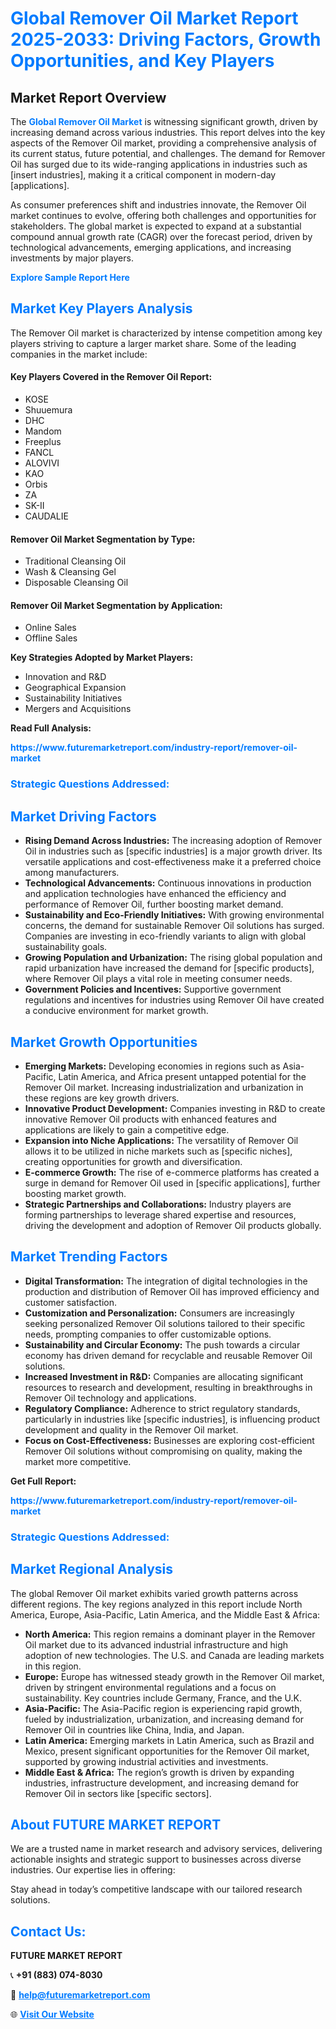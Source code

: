 <h1 style="color: #007BFF;">Global Remover Oil Market Report 2025-2033: Driving Factors, Growth Opportunities, and Key Players</h1>

<section id="overview">
<h2>Market Report Overview</h2>
<p>The <a href="https://www.futuremarketreport.com/industry-report/remover-oil-market" style="color: #007BFF; text-decoration: none;"><strong>Global Remover Oil Market</strong></a> is witnessing significant growth, driven by increasing demand across various industries. This report delves into the key aspects of the Remover Oil market, providing a comprehensive analysis of its current status, future potential, and challenges. The demand for Remover Oil has surged due to its wide-ranging applications in industries such as [insert industries], making it a critical component in modern-day [applications].</p>
<p>As consumer preferences shift and industries innovate, the Remover Oil market continues to evolve, offering both challenges and opportunities for stakeholders. The global market is expected to expand at a substantial compound annual growth rate (CAGR) over the forecast period, driven by technological advancements, emerging applications, and increasing investments by major players.</p>
</section>

<section id="overview">
<p><a href="https://www.futuremarketreport.com/request-sample/reportId=93089" style="color: #007BFF; text-decoration: none;"><strong>Explore Sample Report Here</strong></a></p>
</section>

<section id="key-players">
<h2 style="color: #007BFF;">Market Key Players Analysis</h2>
<p>The Remover Oil market is characterized by intense competition among key players striving to capture a larger market share. Some of the leading companies in the market include:</p>
<h4>Key Players Covered in the Remover Oil Report:</h4>
<ul><li>KOSE</li><li>Shuuemura</li><li>DHC</li><li>Mandom</li><li>Freeplus</li><li>FANCL</li><li>ALOVIVI</li><li>KAO</li><li>Orbis</li><li>ZA</li><li>SK-II</li><li>CAUDALIE</li></ul>
<h4>Remover Oil Market Segmentation by Type:</h4>
<ul><li>Traditional Cleansing Oil</li><li>Wash &amp; Cleansing Gel</li><li>Disposable Cleansing Oil</li></ul>

<h4>Remover Oil Market Segmentation by Application:</h4>
<ul><li>Online Sales</li><li>Offline Sales</li></ul>
<p><strong>Key Strategies Adopted by Market Players:</strong></p>
<ul>
<li>Innovation and R&D</li>
<li>Geographical Expansion</li>
<li>Sustainability Initiatives</li>
<li>Mergers and Acquisitions</li>
</ul>
</section>

<section>
<p><strong>Read Full Analysis: </strong></p><a href="https://www.futuremarketreport.com/industry-report/remover-oil-market" style="color: #007BFF; text-decoration: none;"><strong>https://www.futuremarketreport.com/industry-report/remover-oil-market</strong></a>
<h3 style="color: #007BFF;">Strategic Questions Addressed:</h3>
</section>

<section id="driving-factors">
<h2 style="color: #007BFF;">Market Driving Factors</h2>
<ul>
<li><strong>Rising Demand Across Industries:</strong> The increasing adoption of Remover Oil in industries such as [specific industries] is a major growth driver. Its versatile applications and cost-effectiveness make it a preferred choice among manufacturers.</li>
<li><strong>Technological Advancements:</strong> Continuous innovations in production and application technologies have enhanced the efficiency and performance of Remover Oil, further boosting market demand.</li>
<li><strong>Sustainability and Eco-Friendly Initiatives:</strong> With growing environmental concerns, the demand for sustainable Remover Oil solutions has surged. Companies are investing in eco-friendly variants to align with global sustainability goals.</li>
<li><strong>Growing Population and Urbanization:</strong> The rising global population and rapid urbanization have increased the demand for [specific products], where Remover Oil plays a vital role in meeting consumer needs.</li>
<li><strong>Government Policies and Incentives:</strong> Supportive government regulations and incentives for industries using Remover Oil have created a conducive environment for market growth.</li>
</ul>
</section>

<section id="growth-opportunities">
<h2 style="color: #007BFF;">Market Growth Opportunities</h2>
<ul>
<li><strong>Emerging Markets:</strong> Developing economies in regions such as Asia-Pacific, Latin America, and Africa present untapped potential for the Remover Oil market. Increasing industrialization and urbanization in these regions are key growth drivers.</li>
<li><strong>Innovative Product Development:</strong> Companies investing in R&D to create innovative Remover Oil products with enhanced features and applications are likely to gain a competitive edge.</li>
<li><strong>Expansion into Niche Applications:</strong> The versatility of Remover Oil allows it to be utilized in niche markets such as [specific niches], creating opportunities for growth and diversification.</li>
<li><strong>E-commerce Growth:</strong> The rise of e-commerce platforms has created a surge in demand for Remover Oil used in [specific applications], further boosting market growth.</li>
<li><strong>Strategic Partnerships and Collaborations:</strong> Industry players are forming partnerships to leverage shared expertise and resources, driving the development and adoption of Remover Oil products globally.</li>
</ul>
</section>

<section id="trending-factors">
<h2 style="color: #007BFF;">Market Trending Factors</h2>
<ul>
<li><strong>Digital Transformation:</strong> The integration of digital technologies in the production and distribution of Remover Oil has improved efficiency and customer satisfaction.</li>
<li><strong>Customization and Personalization:</strong> Consumers are increasingly seeking personalized Remover Oil solutions tailored to their specific needs, prompting companies to offer customizable options.</li>
<li><strong>Sustainability and Circular Economy:</strong> The push towards a circular economy has driven demand for recyclable and reusable Remover Oil solutions.</li>
<li><strong>Increased Investment in R&D:</strong> Companies are allocating significant resources to research and development, resulting in breakthroughs in Remover Oil technology and applications.</li>
<li><strong>Regulatory Compliance:</strong> Adherence to strict regulatory standards, particularly in industries like [specific industries], is influencing product development and quality in the Remover Oil market.</li>
<li><strong>Focus on Cost-Effectiveness:</strong> Businesses are exploring cost-efficient Remover Oil solutions without compromising on quality, making the market more competitive.</li>
</ul>
</section>

<section>
<p><strong>Get Full Report: </strong></p><a href="https://www.futuremarketreport.com/industry-report/remover-oil-market" style="color: #007BFF; text-decoration: none;"><strong>https://www.futuremarketreport.com/industry-report/remover-oil-market</strong></a>
<h3 style="color: #007BFF;">Strategic Questions Addressed:</h3>
</section>


<section id="regional-analysis">
<h2 style="color: #007BFF;">Market Regional Analysis</h2>
<p>The global Remover Oil market exhibits varied growth patterns across different regions. The key regions analyzed in this report include North America, Europe, Asia-Pacific, Latin America, and the Middle East & Africa:</p>
<ul>
<li><strong>North America:</strong> This region remains a dominant player in the Remover Oil market due to its advanced industrial infrastructure and high adoption of new technologies. The U.S. and Canada are leading markets in this region.</li>
<li><strong>Europe:</strong> Europe has witnessed steady growth in the Remover Oil market, driven by stringent environmental regulations and a focus on sustainability. Key countries include Germany, France, and the U.K.</li>
<li><strong>Asia-Pacific:</strong> The Asia-Pacific region is experiencing rapid growth, fueled by industrialization, urbanization, and increasing demand for Remover Oil in countries like China, India, and Japan.</li>
<li><strong>Latin America:</strong> Emerging markets in Latin America, such as Brazil and Mexico, present significant opportunities for the Remover Oil market, supported by growing industrial activities and investments.</li>
<li><strong>Middle East & Africa:</strong> The region’s growth is driven by expanding industries, infrastructure development, and increasing demand for Remover Oil in sectors like [specific sectors].</li>
</ul>
</section>

<footer>
<h2 style="color: #007BFF;">About FUTURE MARKET REPORT</h2>
<p>We are a trusted name in market research and advisory services, delivering actionable insights and strategic support to businesses across diverse industries. Our expertise lies in offering:</p>

<p>Stay ahead in today’s competitive landscape with our tailored research solutions.</p>

<h2 style="color: #007BFF;">Contact Us:</h2>
<p><strong>FUTURE MARKET REPORT</strong></p>
<p>📞 <strong>+91 (883) 074-8030</strong></p>
<p>📧 <strong><a href="mailto:help@futuremarketreport.com" style="color: #007BFF;">help@futuremarketreport.com</a></strong></p>
<p>🌐 <strong><a href="https://www.futuremarketreport.com/" style="color: #007BFF;">Visit Our Website</a></strong></p>
</footer>